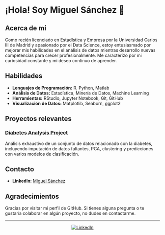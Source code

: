 # ¡Hola! Soy Miguel Sánchez 👋

## Acerca de mí

Como recién licenciado en Estadística y Empresa por la Universidad Carlos III de Madrid y apasionado por el Data Science, estoy entusiasmado por mejorar mis habilidades en el análisis de datos mientras desarrollo nuevas competencias para crecer profesionalmente. Me caracterizo por mi curiosidad constante y mi deseo continuo de aprender.

## Habilidades

- **Lenguajes de Programación:** R, Python, Matlab
- **Análisis de Datos:** Estadística, Minería de Datos, Machine Learning
- **Herramientas:** RStudio, Jupyter Notebook, Git, GitHub
- **Visualización de Datos:** Matplotlib, Seaborn, ggplot2


## Proyectos relevantes

### [Diabetes Analysis Project](https://github.com/migueesanchez29/diabetes-analysis-project)
Análisis exhaustivo de un conjunto de datos relacionado con la diabetes, incluyendo imputación de datos faltantes, PCA, clustering y predicciones con varios modelos de clasificación.

## Contacto

- **LinkedIn:** [Miguel Sánchez](https://www.linkedin.com/in/miguelsanchezcano/)

## Agradecimientos

Gracias por visitar mi perfil de GitHub. Si tienes alguna pregunta o te gustaría colaborar en algún proyecto, no dudes en contactarme.

---

<p align="center">
  <a href="https://www.linkedin.com/in/miguelsanchezcano/" target="_blank">
    <img src="https://img.shields.io/badge/LinkedIn-0077B5?style=for-the-badge&logo=linkedin&logoColor=white" alt="LinkedIn">
  </a>
</p>
